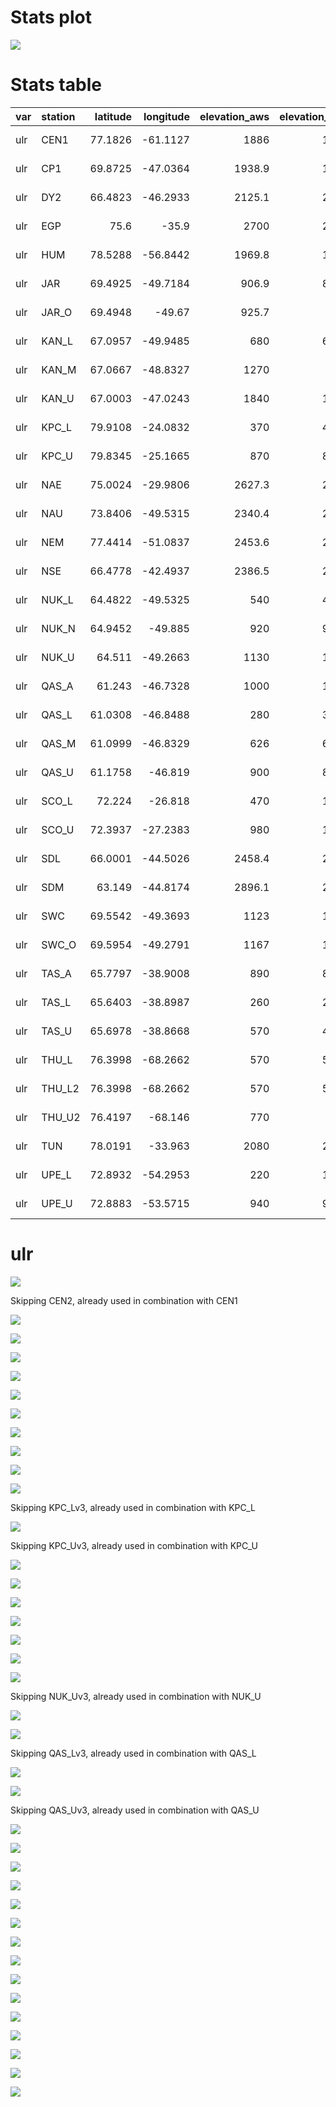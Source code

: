 # Stats plot

![](../figures/summary_plot.png)

# Stats table

| var   | station   |   latitude |   longitude |   elevation_aws |   elevation_CARRA | date_start   | date_end   |    ME |   RMSE |    N |
|:------|:----------|-----------:|------------:|----------------:|------------------:|:-------------|:-----------|------:|-------:|-----:|
| ulr   | CEN1      |    77.1826 |    -61.1127 |          1886   |          1881.31  | 2017-07-24   | 2023-10-31 | -2.48 |   7.42 | 1905 |
| ulr   | CP1       |    69.8725 |    -47.0364 |          1938.9 |          1949.94  | 2021-06-17   | 2023-10-31 | -3.9  |   5.7  |  744 |
| ulr   | DY2       |    66.4823 |    -46.2933 |          2125.1 |          2100.71  | 2022-06-16   | 2023-10-31 | -3.46 |   6.26 |  503 |
| ulr   | EGP       |    75.6    |    -35.9    |          2700   |          2672.54  | 2016-05-01   | 2023-10-31 | -4.68 |   8.35 | 2736 |
| ulr   | HUM       |    78.5288 |    -56.8442 |          1969.8 |          1957.15  | 2022-06-19   | 2023-10-31 | -4.46 |   6.43 |  349 |
| ulr   | JAR       |    69.4925 |    -49.7184 |           906.9 |           892.719 | 2021-05-26   | 2023-01-26 | -2.02 |   4.47 |  268 |
| ulr   | JAR_O     |    69.4948 |    -49.67   |           925.7 |           947.58  | 2022-08-03   | 2023-10-31 | -2.49 |   4.63 |  338 |
| ulr   | KAN_L     |    67.0957 |    -49.9485 |           680   |           660.441 | 2008-09-01   | 2023-10-31 | -5.29 |   7.68 | 5538 |
| ulr   | KAN_M     |    67.0667 |    -48.8327 |          1270   |          1263.8   | 2008-09-02   | 2023-10-31 | -2.87 |   5.89 | 5365 |
| ulr   | KAN_U     |    67.0003 |    -47.0243 |          1840   |          1845.64  | 2009-04-04   | 2023-10-31 | -3.66 |   7.26 | 5178 |
| ulr   | KPC_L     |    79.9108 |    -24.0832 |           370   |           408.182 | 2008-07-17   | 2023-10-31 |  0.18 |   6.85 | 4670 |
| ulr   | KPC_U     |    79.8345 |    -25.1665 |           870   |           868.038 | 2008-07-17   | 2023-10-31 | -3.94 |   7.32 | 5580 |
| ulr   | NAE       |    75.0024 |    -29.9806 |          2627.3 |          2603.21  | 2022-05-28   | 2023-10-31 | -7.42 |  10.74 |  183 |
| ulr   | NAU       |    73.8406 |    -49.5315 |          2340.4 |          2326.56  | 2021-08-15   | 2023-10-31 | -4.15 |   6.31 |  662 |
| ulr   | NEM       |    77.4414 |    -51.0837 |          2453.6 |          2447.82  | 2021-08-13   | 2023-10-31 | -5.62 |   7.82 |  454 |
| ulr   | NSE       |    66.4778 |    -42.4937 |          2386.5 |          2378.18  | 2021-06-19   | 2023-10-31 | -3.92 |   6.66 |  740 |
| ulr   | NUK_L     |    64.4822 |    -49.5325 |           540   |           421.762 | 2007-08-20   | 2023-10-31 |  1.32 |   5.69 | 5302 |
| ulr   | NUK_N     |    64.9452 |    -49.885  |           920   |           915.256 | 2010-07-25   | 2014-07-25 | -4.22 |  11.42 | 1372 |
| ulr   | NUK_U     |    64.511  |    -49.2663 |          1130   |          1128.81  | 2007-08-20   | 2023-10-31 | -3.82 |  10.07 | 4511 |
| ulr   | QAS_A     |    61.243  |    -46.7328 |          1000   |          1039.56  | 2012-08-20   | 2015-08-24 | -5.05 |   6.45 |  547 |
| ulr   | QAS_L     |    61.0308 |    -46.8488 |           280   |           312.628 | 2007-08-24   | 2023-10-31 | -1.75 |   5.38 | 5799 |
| ulr   | QAS_M     |    61.0999 |    -46.8329 |           626   |           661.174 | 2016-08-11   | 2023-02-20 | -4.68 |  11.96 | 2197 |
| ulr   | QAS_U     |    61.1758 |    -46.819  |           900   |           895.534 | 2008-08-07   | 2023-10-31 | -2.78 |   9.12 | 5018 |
| ulr   | SCO_L     |    72.224  |    -26.818  |           470   |          1046.82  | 2008-07-22   | 2023-10-31 |  0.97 |  13.56 | 5515 |
| ulr   | SCO_U     |    72.3937 |    -27.2383 |           980   |          1102.83  | 2008-07-21   | 2023-10-31 | -6.02 |  10.95 | 5129 |
| ulr   | SDL       |    66.0001 |    -44.5026 |          2458.4 |          2454.17  | 2022-06-23   | 2023-10-31 | -3.56 |   7.97 |  292 |
| ulr   | SDM       |    63.149  |    -44.8174 |          2896.1 |          2876.88  | 2021-06-21   | 2023-10-31 | -5.65 |   8.8  |  863 |
| ulr   | SWC       |    69.5542 |    -49.3693 |          1123   |          1108.76  | 2020-08-08   | 2023-02-14 | -2.67 |   4.46 |  921 |
| ulr   | SWC_O     |    69.5954 |    -49.2791 |          1167   |          1152.13  | 2022-08-02   | 2023-10-31 | -2.31 |   3.97 |  456 |
| ulr   | TAS_A     |    65.7797 |    -38.9008 |           890   |           854.375 | 2013-08-28   | 2023-10-09 | -0.26 |   9.64 | 2455 |
| ulr   | TAS_L     |    65.6403 |    -38.8987 |           260   |           282.096 | 2007-08-23   | 2023-10-31 |  2.29 |  16.81 | 3519 |
| ulr   | TAS_U     |    65.6978 |    -38.8668 |           570   |           485.667 | 2008-03-11   | 2015-08-13 |  2.48 |   5.48 | 2102 |
| ulr   | THU_L     |    76.3998 |    -68.2662 |           570   |           540.319 | 2010-08-09   | 2023-10-31 | -2.05 |   7.6  | 4000 |
| ulr   | THU_L2    |    76.3998 |    -68.2662 |           570   |           540.319 | 2022-05-16   | 2023-10-31 | -1.79 |   5.74 |  533 |
| ulr   | THU_U2    |    76.4197 |    -68.146  |           770   |           781.66  | 2018-05-22   | 2023-08-15 | -2.65 |   7.5  | 1905 |
| ulr   | TUN       |    78.0191 |    -33.963  |          2080   |          2067.86  | 2022-05-27   | 2023-10-31 | -4.22 |   6.66 |  440 |
| ulr   | UPE_L     |    72.8932 |    -54.2953 |           220   |           150.918 | 2009-08-17   | 2023-10-31 |  0.5  |   7.15 | 5177 |
| ulr   | UPE_U     |    72.8883 |    -53.5715 |           940   |           927.832 | 2009-08-18   | 2023-08-07 | -0.29 |   6.55 | 5077 |

# ulr
![](../figures/CARRA_vs_AWS/CEN1_ulr.png)
 
Skipping CEN2, already used in combination with CEN1

![](../figures/CARRA_vs_AWS/CP1_ulr.png)
 
![](../figures/CARRA_vs_AWS/DY2_ulr.png)
 
![](../figures/CARRA_vs_AWS/EGP_ulr.png)
 
![](../figures/CARRA_vs_AWS/HUM_ulr.png)
 
![](../figures/CARRA_vs_AWS/JAR_ulr.png)
 
![](../figures/CARRA_vs_AWS/JAR_O_ulr.png)
 
![](../figures/CARRA_vs_AWS/KAN_L_ulr.png)
 
![](../figures/CARRA_vs_AWS/KAN_M_ulr.png)
 
![](../figures/CARRA_vs_AWS/KAN_U_ulr.png)
 
![](../figures/CARRA_vs_AWS/KPC_L_ulr.png)
 
Skipping KPC_Lv3, already used in combination with KPC_L

![](../figures/CARRA_vs_AWS/KPC_U_ulr.png)
 
Skipping KPC_Uv3, already used in combination with KPC_U

![](../figures/CARRA_vs_AWS/NAE_ulr.png)
 
![](../figures/CARRA_vs_AWS/NAU_ulr.png)
 
![](../figures/CARRA_vs_AWS/NEM_ulr.png)
 
![](../figures/CARRA_vs_AWS/NSE_ulr.png)
 
![](../figures/CARRA_vs_AWS/NUK_L_ulr.png)
 
![](../figures/CARRA_vs_AWS/NUK_N_ulr.png)
 
![](../figures/CARRA_vs_AWS/NUK_U_ulr.png)
 
Skipping NUK_Uv3, already used in combination with NUK_U

![](../figures/CARRA_vs_AWS/QAS_A_ulr.png)
 
![](../figures/CARRA_vs_AWS/QAS_L_ulr.png)
 
Skipping QAS_Lv3, already used in combination with QAS_L

![](../figures/CARRA_vs_AWS/QAS_M_ulr.png)
 
![](../figures/CARRA_vs_AWS/QAS_U_ulr.png)
 
Skipping QAS_Uv3, already used in combination with QAS_U

![](../figures/CARRA_vs_AWS/SCO_L_ulr.png)
 
![](../figures/CARRA_vs_AWS/SCO_U_ulr.png)
 
![](../figures/CARRA_vs_AWS/SDL_ulr.png)
 
![](../figures/CARRA_vs_AWS/SDM_ulr.png)
 
![](../figures/CARRA_vs_AWS/SWC_ulr.png)
 
![](../figures/CARRA_vs_AWS/SWC_O_ulr.png)
 
![](../figures/CARRA_vs_AWS/TAS_A_ulr.png)
 
![](../figures/CARRA_vs_AWS/TAS_L_ulr.png)
 
![](../figures/CARRA_vs_AWS/TAS_U_ulr.png)
 
![](../figures/CARRA_vs_AWS/THU_L_ulr.png)
 
![](../figures/CARRA_vs_AWS/THU_L2_ulr.png)
 
![](../figures/CARRA_vs_AWS/THU_U2_ulr.png)
 
![](../figures/CARRA_vs_AWS/TUN_ulr.png)
 
![](../figures/CARRA_vs_AWS/UPE_L_ulr.png)
 
![](../figures/CARRA_vs_AWS/UPE_U_ulr.png)
 
